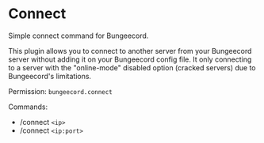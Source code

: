 # Connect
 Simple connect command for Bungeecord.

This plugin allows you to connect to another server from your Bungeecord server without adding it on your Bungeecord config file.
It only connecting to a server with the "online-mode" disabled option (cracked servers) due to Bungeecord's limitations.

Permission: `bungeecord.connect`

Commands:
 - /connect `<ip>`
 - /connect `<ip:port>`
